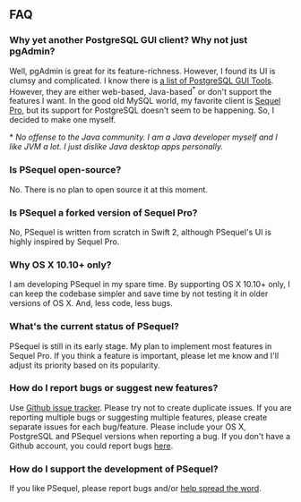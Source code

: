 ## FAQ

### Why yet another PostgreSQL GUI client? Why not just pgAdmin?
Well, pgAdmin is great for its feature-richness. However, I found its UI is clumsy and complicated. I know there is [a list of PostgreSQL GUI Tools](https://wiki.postgresql.org/wiki/Community_Guide_to_PostgreSQL_GUI_Tools). However, they are either web-based, Java-based<sup>*</sup> or don't support the features I want. In the good old MySQL world, my favorite client is [Sequel Pro](http://sequelpro.com/), but its support for PostgreSQL doesn't seem to be happening. So, I decided to make one myself.

**&nbsp;No offense to the Java community. I am a Java developer myself and I like JVM a lot. I just dislike Java desktop apps personally.*

### Is PSequel open-source?
No. There is no plan to open source it at this moment.

### Is PSequel a forked version of Sequel Pro?
No, PSequel is written from scratch in Swift 2, although PSequel's UI is highly inspired by Sequel Pro. 

### Why OS X 10.10+ only?
I am developing PSequel in my spare time. By supporting OS X 10.10+ only, I can keep the codebase simpler and save time by not testing it in older versions of OS X. And, less code, less bugs.

### What's the current status of PSequel?
PSequel is still in its early stage. My plan to implement most features in Sequel Pro. If you think a feature is important, please let me know and I'll adjust its priority based on its popularity.

### How do I report bugs or suggest new features?
Use [Github issue tracker](https://github.com/psequel/psequel/issues). Please try not to create duplicate issues. If you are reporting multiple bugs or suggesting multiple features, please create separate issues for each bug/feature. Please include your OS X, PostgreSQL and PSequel versions when reporting a bug. If you don't have a Github account, you could report bugs [here](http://www.psequel.com/report_bugs).

### How do I support the development of PSequel?
If you like PSequel, please report bugs and/or [help spread the word](https://twitter.com/psequel).
